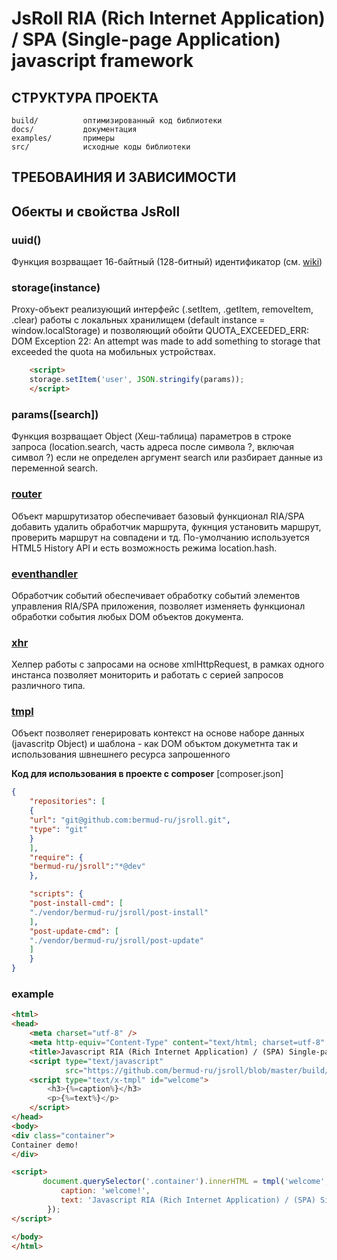 # JsRoll RIA (Rich Internet Application) / SPA (Single-page Application) javascript framework

СТРУКТУРА ПРОЕКТА
-----------------
```
build/          оптимизированный код библиотеки
docs/           документация
examples/       примеры
src/            исходные коды библиотеки
```
ТРЕБОВАИНИЯ И ЗАВИСИМОСТИ
-------------------------


Обекты и свойства JsRoll
------------------------
### uuid()
Функция возрващает 16-байтный (128-битный) идентификатор (см. [wiki](https://ru.wikipedia.org/wiki/UUID))

### storage(instance)
Proxy-объект реализующий интерфейс (.setItem, .getItem, removeItem, .clear) работы с локальных хранилищем (default instance = window.localStorage) и позволяющий обойти QUOTA_EXCEEDED_ERR: DOM Exception 22: An attempt was made to add something to storage that exceeded the quota на мобильных устройствах.
```html
    <script>
    storage.setItem('user', JSON.stringify(params));
    </script>
```
                    
### params([search])
Функция возрващает Object (Хеш-таблица) параметров в строке запроса (location.search, часть адреса после символа ?, включая символ ?) если не определен аргумент search или разбирает данные из переменной search.

### [router](docs/router.md)
Объект маршрутизатор обеспечивает базовый функционал RIA/SPA добавить удалить обработчик маршрута, фукнция установить маршрут, проверить маршрут на совпадени и тд. По-умолчанию используется HTML5 History API и есть возможность режима location.hash.

### [eventhandler](docs/eventhandler.md)
Обработчик событий обеспечивает обработку событий элементов управления RIA/SPA приложения, позволяет изменяеть функционал обработки события любых DOM объектов документа.

### [xhr](docs/xhr.md)
Хелпер работы с запросами на основе xmlHttpRequest, в рамках одного инстанса позволяет мониторить и работать с серией запросов различного типа.

### [tmpl](docs/tmpl.md)
Объект позволяет генерировать контекст на основе наборе данных (javascritp Object) и шаблона - как DOM объктом докуметнта так и использования швнешнего ресурса запрошенного

**Код для использования в проекте с composer**
[composer.json]
```json
{
    "repositories": [
    {
	"url": "git@github.com:bermud-ru/jsroll.git",
	"type": "git"
    }
    ],
    "require": {
	"bermud-ru/jsroll":"*@dev"
    },

    "scripts": {
	"post-install-cmd": [
	"./vendor/bermud-ru/jsroll/post-install"
	],
	"post-update-cmd": [
	"./vendor/bermud-ru/jsroll/post-update"
	]
    }
}
```

### example

```html
<html>
<head>
    <meta charset="utf-8" />
    <meta http-equiv="Content-Type" content="text/html; charset=utf-8" />
    <title>Javascript RIA (Rich Internet Application) / (SPA) Single-page Application framework</title>
    <script type="text/javascript"
            src="https://github.com/bermud-ru/jsroll/blob/master/build/jsroll.min.js" charset="UTF-8"></script>
    <script type="text/x-tmpl" id="welcome">
        <h3>{%=caption%}</h3>
        <p>{%=text%}</p>
    </script>
</head>
<body>
<div class="container">
Container demo!
</div>

<script>
       document.querySelector('.container').innerHTML = tmpl('welcome', {
           caption: 'welcome!',
           text: 'Javascript RIA (Rich Internet Application) / (SPA) Single-page Application framework'
        });
</script>

</body>
</html>
```